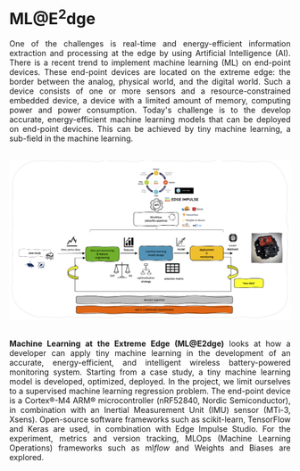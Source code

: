 # ML@E<sup>2</sup>dge

<div style="text-align: justify">One of the challenges is real-time and energy-efficient information extraction and processing at the edge by using Artificial Intelligence (AI). There is a recent trend to implement machine learning (ML) on end-point devices. These end-point devices are located on the extreme edge: the border between the analog, physical world, and the digital world. Such a device consists of one or more sensors and a resource-constrained embedded device, a device with a limited amount of memory, computing power and power consumption. Today's challenge is to the develop accurate, energy-efficient machine learning models that can be deployed on end-point devices. This can be achieved by tiny machine learning, a sub-field in the machine learning.</div>

<br>

![workflow](./img/workflow.png)

<br>

<div style="text-align: justify"> <b>Machine Learning at the Extreme Edge (ML@E2dge)</b> looks at how a developer can apply tiny machine learning in the development of an accurate, energy-efficient, and intelligent wireless battery-powered monitoring system. Starting from a case study, a tiny machine learning model is developed, optimized, deployed. In the project, we limit ourselves to a supervised machine learning regression problem. The end-point device is a Cortex®-M4 ARM® microcontroller (nRF52840, Nordic Semiconductor), in combination with an Inertial Measurement Unit (IMU) sensor (MTi-3, Xsens). Open-source software frameworks such as scikit-learn, TensorFlow and Keras are used, in combination with Edge Impulse Studio. For the experiment, metrics and version tracking, MLOps (Machine Learning Operations) frameworks such as ml<i>flow</i> and Weights and Biases are explored.</div>

